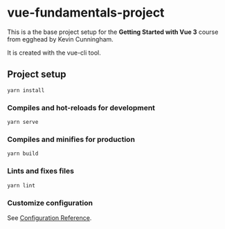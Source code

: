 # vue-fundamentals-project

This is a the base project setup for the **Getting Started with Vue 3** course 
from egghead by Kevin Cunningham.

It is created with the vue-cli tool.


## Project setup
```
yarn install
```

### Compiles and hot-reloads for development
```
yarn serve
```

### Compiles and minifies for production
```
yarn build
```

### Lints and fixes files
```
yarn lint
```

### Customize configuration
See [Configuration Reference](https://cli.vuejs.org/config/).
